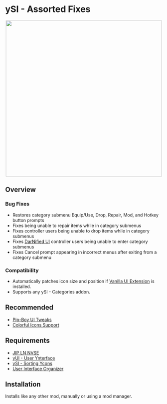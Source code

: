 # ySI - Assorted Fixes
<p align="center">
    <img height="500px" src="https://staticdelivery.nexusmods.com/mods/130/images/86715/86715-1715375282-174459161.png">
</p>

## Overview
### Bug Fixes
- Restores category submenu Equip/Use, Drop, Repair, Mod, and Hotkey button prompts
- Fixes being unable to repair items while in category submenus
- Fixes controller users being unable to drop items while in category submenus
- Fixes [DarNified UI](https://www.moddb.com/mods/unofficial-darnified-ui-update/downloads/unofficial-darnified-ui-update-fnv1) controller users being unable to enter category submenus
- Fixes Cancel prompt appearing in incorrect menus after exiting from a category submenu

### Compatibility
- Automatically patches icon size and position if [Vanilla UI Extension](https://www.moddb.com/mods/vanilla-ui-extension) is installed.
- Supports any ySI - Categories addon.

## Recommended
- [Pip-Boy UI Tweaks](https://www.nexusmods.com/newvegas/mods/85343)
- [Colorful Icons Support](https://www.nexusmods.com/newvegas/mods/85075)

## Requirements
- [JIP LN NVSE](https://www.nexusmods.com/newvegas/mods/57174)
- [yUI - User Ynterface](https://www.nexusmods.com/newvegas/mods/74357)
- [ySI - Sorting Ycons](https://www.nexusmods.com/newvegas/mods/74358)
- [User Interface Organizer](https://www.nexusmods.com/newvegas/mods/57174)

## Installation
Installs like any other mod, manually or using a mod manager.